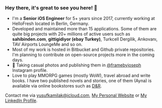### Hey there, it's great to see you here! 👋

* I'm a **Senior iOS Engineer** for 5+ years since 2017, currently working at HelloFresh located in Berlin, Germany. 
* Developed and maintained more than 15 applications. Some of them are quite big projects with 20+ millions of active users such as **sahibinden.com**, **gittigidiyor (ebay Turkey)**, Turkcell Dergilik, Arıkovanı, TAV Airports LoungeMe and so on. 
* Most of my work is hosted in Bitbucket and Github private repositories. I'm planning to contribute on open-source projects more in the coming days.
* 📸 Taking casual photos and publishing them in [@framebyjoseph](https://www.instagram.com/framebyjoseph) Instagram profile.
* Love to play MMORPG games (mostly WoW), travel abroad and write books. I have two published novels and stories, one of them (Ayna) is available via online bookstores such as [D&R](https://www.dr.com.tr/Kitap/Ayna/Yusuf-Kamil-Ak/Edebiyat/Roman/Turkiye-Roman/urunno=0000000584343).

Contact me via yusufkamilak@icloud.com, [My Personal Website](https://yusufkamilak.com) or [My LinkedIn Profile](https://linkedin.com/in/yusufkamilak).

